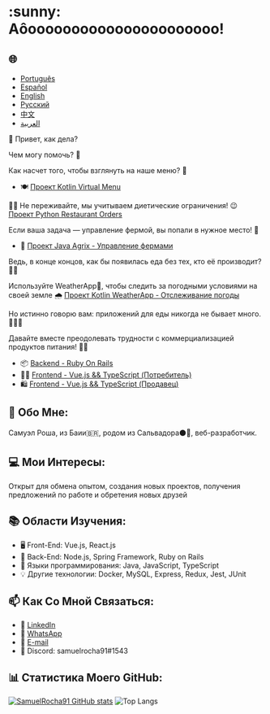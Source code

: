 <h1>:sunny: Аôoooooooooooooooooooooo! </h1>

<h2>🌐</h2>
<ul>
  <li><a href="https://github.com/SamuelRocha91/SamuelRocha91/blob/main/README.md" target="_blank">Português</a></li>
  <li><a href="https://github.com/SamuelRocha91/SamuelRocha91/blob/main/README_SP.MD" target="_blank">Español</a></li>
  <li><a href="https://github.com/SamuelRocha91/SamuelRocha91/blob/main/README_EN.MD" target="_blank">English</a></li>
  <li><a href="https://github.com/SamuelRocha91/SamuelRocha91/blob/main/README_язык.md" target="_blank">Русский</a></li>
  <li><a href="https://github.com/SamuelRocha91/SamuelRocha91/blob/main/README_华语.md" target="_blank">中文</a></li>
  <li><a href="https://github.com/SamuelRocha91/SamuelRocha91/blob/main/README_ar.md" target="_blank">العربية</a></li>
</ul>

👋 Привет, как дела?

<div>
  <p>Чем могу помочь? 🥰</p>
  <p>Как насчет того, чтобы взглянуть на наше меню? 🧾</p>
  <ul>
    <li>
      🍽️ <a href="https://github.com/SamuelRocha91/kotlinVirtualMenu" target="_blank">Проект Kotlin Virtual Menu</a>
    </li>
  </ul>
  <p>
    👩‍🍳 Не переживайте, мы учитываем диетические ограничения! 😉
      <a href="https://github.com/SamuelRocha91/restaurantOrders" target="_blank">Проект Python Restaurant Orders</a>
  </p>
</div>

<p>Если ваша задача — управление фермой, вы попали в нужное место! 🎯</p>
<ul>
  <li>🌾 <a href="https://github.com/SamuelRocha91/Agrix" target="_blank">Проект Java Agrix - Управление фермами</a></li>
</ul>
<p>Ведь, в конце концов, как бы появилась еда без тех, кто её производит? 🤔👀</p>

<p>Используйте WeatherApp📱, чтобы следить за погодными условиями на своей земле 🌧️ <a href="https://github.com/SamuelRocha91/kotlinWeatherApp" target="_blank">Проект Kotlin WeatherApp - Отслеживание погоды</a></p>
<p>Но истинно говорю вам: приложений для еды никогда не бывает много. 🤪🚀🤷 </p>
<p>Давайте вместе преодолевать трудности с коммерциализацией продуктов питания! 💯🥗</p>
<ul>
  <li>📦 <a href="https://github.com/SamuelRocha91/delivery_back" target="_blank">Backend - Ruby On Rails</a></li>
  <li>👨‍💻 <a href="https://github.com/SamuelRocha91/consumy" target="_blank">Frontend - Vue.js && TypeScript (Потребитель)</a></li>
  <li>🛍️ <a href="https://github.com/SamuelRocha91/seller_application" target="_blank">Frontend - Vue.js && TypeScript (Продавец)</a></li>
</ul>

<h2>🧑 Обо Мне:</h2>
<p>Самуэл Роша, из Баии🇧🇷, родом из Сальвадора⚫🔴, веб-разработчик.</p>

<h2>💻 Мои Интересы:</h2>
<p>Открыт для обмена опытом, создания новых проектов, получения предложений по работе и обретения новых друзей</p>

<h2>📚 Области Изучения:</h2>
<ul>
  <li>🖥️ Front-End: Vue.js, React.js</li>
  <li>📡 Back-End: Node.js, Spring Framework, Ruby on Rails</li>
  <li>📖 Языки программирования: Java, JavaScript, TypeScript</li>
  <li>💡 Другие технологии: Docker, MySQL, Express, Redux, Jest, JUnit</li>
</ul>

<h2>📫 Как Со Мной Связаться:</h2>
<ul>
  <li>💼 <a href="https://www.linkedin.com/in/samuel-rocha-88278224a/" target="_blank">LinkedIn</a></li>
  <li>📱 <a href="https://wa.me/71992594946" target="_blank">WhatsApp</a></li>
  <li>📧 <a href="mailto:samuel_sr@hotmail.com.br">E-mail</a></li>
  <li>💬 Discord: samuelrocha91#1543</li>
</ul>

<h2>📊 Статистика Моего GitHub:</h2>

[![SamuelRocha91 GitHub stats](https://github-readme-stats.vercel.app/api?username=SamuelRocha91)](https://github.com/SamuelRocha91/github-readme-stats)
![Top Langs](https://github-readme-stats.vercel.app/api/top-langs/?username=SamuelRocha91&langs_count=8&layout=compact)
